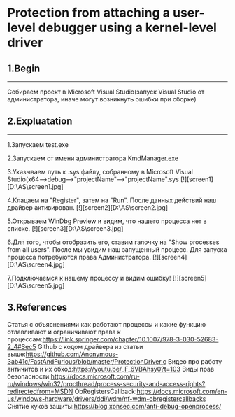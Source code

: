 # Protection from attaching a user-level debugger using a kernel-level driver

## 1.Begin
____

Собираем проект в Microsoft Visual Studio(запуск Visual Studio от администратора, иначе могут возникнуть ошибки при сборке)

## 2.Expluatation
____

1.Запускаем test.exe

2.Запускаем от имени администратора KmdManager.exe

3.Указываем путь к .sys файлу, собранному в Microsoft Visual Studio(x64-->debug-->"projectName"-->"projectName".sys
[!][screen1][D:\AS\screen1.jpg]

4.Клацаем на "Register", затем на "Run". После данных действий наш драйвер активирован.
[!][screen2][D:\AS\screen2.jpg]

5.Открываем WinDbg Preview и видим, что нашего процесса нет в списке.
[!][screen3][D:\AS\screen3.jpg]

6.Для того, чтобы отобразить его, ставим галочку на "Show processes from all users". После мы увидим наш запущенный процесс. Для запуска процесса потребуются права Администратора.
[!][screen4][D:\AS\screen4.jpg]

7.Подключаемся к нашему процессу и видим ошибку!
[!][screen5][D:\AS\screen5.jpg]


## 3.References

Статья с объяснениями как работают процессы и какие функцию отлавливают и ограничивают права к процессам:https://link.springer.com/chapter/10.1007/978-3-030-52683-2_4#Sec5
Github с кодом драйвера из статьи выше:https://github.com/Anonymous-3ab41c/FastAndFurious/blob/master/ProtectionDriver.c
Видео про работу античитов и их обход:https://youtu.be/_F_6VBAhsy0?t=103
Виды прав безопасности:https://docs.microsoft.com/ru-ru/windows/win32/procthread/process-security-and-access-rights?redirectedfrom=MSDN
ObRegistersCallback:https://docs.microsoft.com/en-us/windows-hardware/drivers/ddi/wdm/nf-wdm-obregistercallbacks
Снятие хуков защиты:https://blog.xpnsec.com/anti-debug-openprocess/
